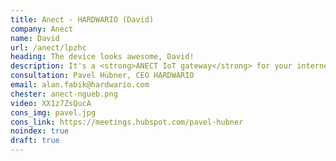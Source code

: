 ```yaml
---
title: Anect - HARDWARIO (David)
company: Anect
name: David
url: /anect/lpzhc
heading: The device looks awesome, David!
description: It's a <strong>ANECT IoT gateway</strong> for your internet of thing innovations.<br/><br/>Interested?
consultation: Pavel Hübner, CEO HARDWARIO
email: alan.fabik@hardwario.com
chester: anect-ngueb.png
video: XX1z7ZsQucA
cons_img: pavel.jpg
cons_link: https://meetings.hubspot.com/pavel-hubner
noindex: true
draft: true
---
```

